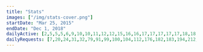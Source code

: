 ```yaml
---
title: "Stats"
images: ["/img/stats-cover.png"]
startDate: "Mar 25, 2015"
endDate: "Dec 1, 2018"
dailyActive: [2,5,5,5,6,9,10,10,11,12,12,15,16,16,17,17,17,17,17,18,18,19,19,19,20,20,22,27,31,32,39,43,44,45,45,46,46,46,46,47,48,48,48,49,50,50,50,50,50,50,51,51,51,51,54,54,56,57,62,64,70,70,72,72,73,75,76,77,77,77,77,78,79,83,87,94,97,102,106,116,123,128,133,141,142,149,157,166,168,173,180,189,200,210,219,225,233,237,243,248]
dailyRequests: [7,20,24,31,32,79,91,99,100,104,112,176,182,183,194,212,227,232,236,240,245,246,254,302,307,313,320,325,329,334,334,340,343,345,348,352,373,386,390,404,412,422,428,432,437,443,447,453,460,470,475,484,489,501,511,521,535,540,556,563,574,583,593,602,609,617,628,637,646,653,660,666,697,740,1111,1218,1328,1406,1458,1505,1544,1588,1627,1676,1778,1847,1915,1962,1996,2040,2087,2135,2199,2370,2411,2466,2518,2607,2649,2686]
---
```

